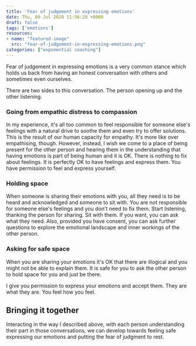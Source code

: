 ```yaml
---
title: 'Fear of judgement in expressing emotions'
date: Thu, 09 Jul 2020 11:56:28 +0000
draft: false
tags: ['emotions']
resources:
- name: "featured-image"
  src: "fear-of-judgement-in-expressing-emotions.png"
categories: ["exponential coaching"]
---
```


Fear of judgement in expressing emotions is a very common stance which holds us back from having an honest conversation with others and sometimes even ourselves.
<!--more-->
There are two sides to this conversation. The person opening up and the other listening.

### Going from empathic distress to compassion

In my experience, it's all too common to feel responsible for someone else's feelings with a natural drive to soothe them and even try to offer solutions. This is the result of our human capacity for empathy. It's more like over empathising, though. However, instead, I wish we come to a place of being present for the other person and hearing them in the understanding that having emotions is part of being human and it is OK. There is nothing to fix about feelings. It is perfectly OK to have feelings and express them. You have permission to feel and express yourself.

### Holding space

When someone is sharing their emotions with you, all they need is to be heard and acknowledged and someone to sit with. You are not responsible for someone else's feelings and you don't need to fix them. Start listening, thanking the person for sharing. Sit with them. If you want, you can ask what they need. Also, provided you have consent, you can ask further questions to explore the emotional landscape and inner workings of the other person.

### Asking for safe space

When you are sharing your emotions it's OK that there are illogical and you might not be able to explain them. It is safe for you to ask the other person to hold space for you and just be there.

I give you permission to express your emotions and accept them. They are what they are. You feel how you feel.

Bringing it together
--------------------

Interacting in the way I described above, with each person understanding their part in those conversations, we can develop towards feeling safe expressing our emotions and putting the fear of judgment to rest.